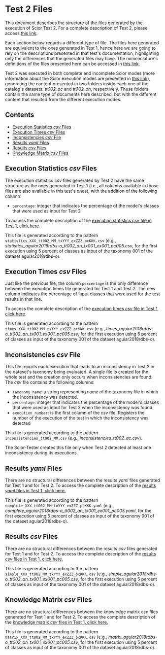# Test 2 Files

This document describes the structure of the files generated by the execution of Scior Test 2. For a complete description of Test 2, please access [this link](https://github.com/unibz-core/Scior-Tester/blob/main/documentation/Scior-Tester-Test2.md).

Each section below regards a different type of file. The files here generated are equivalent to the ones generated in Test 1, hence here we are going to rely on the descriptions presented in that test's documentation, highlighting only the differences that the generated files may have. The nomenclature's definitions of the files presented here can be accessed in [this link](https://github.com/unibz-core/Scior-Dataset#nomenclature-of-files-and-folders).

Test 2 was executed in both complete and incomplete Scior modes (more information about the Scior execution modes are presented in [this link](https://github.com/unibz-core/Scior/blob/main/documentation/Scior-Execution-Modes.md)), generating the content presented in two folders inside each one of the catalog's datasets: _tt002_ac_ and _tt002_an_, respectively. These folders contain the same type of documents here described, but with the different content that resulted from the different execution modes.

## Contents

- [Execution Statistics _csv_ Files](#execution-statistics-csv-files)
- [Execution Times _csv_ Files](#execution-times-csv-files)
- [Inconsistencies _csv_ File](#inconsistencies-csv-file)
- [Results _yaml_ Files](#results-yaml-files)
- [Results _csv_ Files](#results-csv-files)
- [Knowledge Matrix _csv_ Files](#knowledge-matrix-csv-files)

## Execution Statistics _csv_ Files

The execution statistics _csv_ files generated by Test 2 have the same structure as the ones generated in Test 1 (i.e., all columns available in those files are also available in this test's ones), with the addition of the following column:

- `percentage`: integer that indicates the percentage of the model's classes that were used as input for Test 2

To access the complete description of the [execution statistics _csv_ file in Test 1, click here](https://github.com/unibz-core/Scior-Dataset/blob/main/documentation/Scior-Dataset-Test1.md#execution-statistics-files-execution_statistics_ncsv).

This file is generated according to the pattern `statistics_XXX_tt002_MM_txYYY_exZZZ_pcKKK.csv` (e.g., _statistics_aguiar2018rdbs-o_tt002_an_tx001_ex001_pc005.csv_, for the first execution using 5 percent of classes as input of the taxonomy 001 of the dataset aguiar2018rdbs-o).

## Execution Times _csv_ Files

Just like the previous file, the column `percentage` is the only difference between the execution times file generated for Test 1 and Test 2. The new column indicates the percentage of input classes that were used for the test results in that line.

To access the complete description of the [execution times _csv_ file in Test 1, click here](https://github.com/unibz-core/Scior-Dataset/blob/main/documentation/Scior-Dataset-Test1.md#execution-times-files-execution_times_ncsv).

This file is generated according to the pattern `times_XXX_tt002_MM_txYYY_exZZZ_pcKKK.csv` (e.g., _times_aguiar2018rdbs-o_tt002_an_tx001_ex001_pc005.csv_, for the first execution using 5 percent of classes as input of the taxonomy 001 of the dataset aguiar2018rdbs-o).

## Inconsistencies _csv_ File

This file reports each execution that leads to an inconsistency in Test 2 in the dataset's taxonomy being evaluated. A single file is created for the whole test and the creation only occurs when inconsistencies are found. The _csv_ file contains the following columns:

- `taxonomy_name`: a string representing name of the taxonomy file in which the inconsistency was detected.
- `percentage`: integer that indicates the percentage of the model's classes that were used as input for Test 2 when the inconsistency was found
- `execution_number`: is the first column of the _csv_ file. Registers the number of the execution of the test in which the inconsistency was detected

This file is generated according to the pattern `inconsistencies_tt002_MM.csv` (e.g., _inconsistencies_tt002_ac.csv_).

The Scior-Tester creates this file only when Test 2 detected at least one inconsistency during its executions.

## Results _yaml_ Files

There are no structural differences between the results _yaml_ files generated for Test 1 and for Test 2. To access the complete description of the [results _yaml_ files in Test 1, click here.](https://github.com/unibz-core/Scior-Dataset/blob/main/documentation/Scior-Dataset-Test1.md#results-yaml-files)

This file is generated according to the pattern `complete_XXX_tt002_MM_txYYY_exZZZ_pcKKK.yaml` (e.g., _complete_aguiar2018rdbs-o_tt002_an_tx001_ex001_pc005.yaml_, for the first execution using 5 percent of classes as input of the taxonomy 001 of the dataset aguiar2018rdbs-o).

## Results _csv_ Files

There are no structural differences between the results _csv_ files generated for Test 1 and for Test 2. To access the complete description of the [results _csv_ files in Test 1, click here.](https://github.com/unibz-core/Scior-Dataset/blob/main/documentation/Scior-Dataset-Test1.md#results-csv-files)

This file is generated according to the pattern `simple_XXX_tt002_MM_txYYY_exZZZ_pcKKK.csv` (e.g., _simple_aguiar2018rdbs-o_tt002_an_tx001_ex001_pc005.csv_, for the first execution using 5 percent of classes as input of the taxonomy 001 of the dataset aguiar2018rdbs-o).

## Knowledge Matrix _csv_ Files

There are no structural differences between the knowledge matrix _csv_ files generated for Test 1 and for Test 2. To access the complete description of the [knowledge matrix _csv_ files in Test 1, click here.](https://github.com/unibz-core/Scior-Dataset/blob/main/documentation/Scior-Dataset-Test1.md#knowledge-matrix-csv-files)

This file is generated according to the pattern `matrix_XXX_tt002_MM_txYYY_exZZZ_pcKKK.csv` (e.g., _matrix_aguiar2018rdbs-o_tt002_an_tx001_ex001_pc005.csv_, for the first execution using 5 percent of classes as input of the taxonomy 001 of the dataset aguiar2018rdbs-o).
